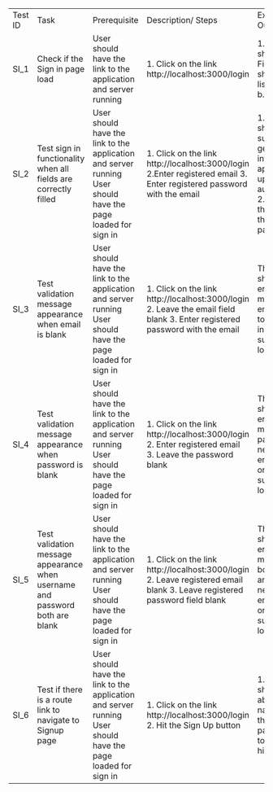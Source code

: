 | | | | | | |
|-|-|-|-|-|-|
|Test ID|Task|Prerequisite|Description/ Steps|Expected Output|Result - Pass/Fail|
|SI_1|Check if the Sign in page load|User should have the link to the application and server running|1. Click on the link http://localhost:3000/login|1. The page should load  2. Fields below should be listed: a. Email b. Password|Pass|
|SI_2|Test sign in functionality when all fields are correctly filled|User should have the link to the application and server running User should have the page loaded for sign in|1. Click on the link http://localhost:3000/login 2.Enter registered email  3. Enter registered password with the email |1. User should successfully get logged into the application upon authentication 2. Redirect the user to the landing page of app|Pass|
|SI_3|Test validation message appearance when email is blank|User should have the link to the application and server running User should have the page loaded for sign in|1. Click on the link http://localhost:3000/login 2. Leave the email field blank 3. Enter registered password with the email |The user should get an error message that email needs to be entered in order to successfully login |Pass|
|SI_4|Test validation message appearance when password is blank|User should have the link to the application and server running User should have the page loaded for sign in|1. Click on the link http://localhost:3000/login 2. Enter registered email  3. Leave the password blank |The user should get an error message that password needs to be entered in order to successfully login |Pass|
|SI_5|Test validation message appearance when username and password both are blank|User should have the link to the application and server running User should have the page loaded for sign in|1. Click on the link http://localhost:3000/login 2. Leave registered email blank 3. Leave  registered password field blank |The user should get an error message that both email and password needs to be entered in order to successfully login |Pass|
|SI_6|Test if there is a route link to navigate to Signup page|User should have the link to the application and server running User should have the page loaded for sign in|1. Click on the link http://localhost:3000/login 2. Hit the Sign Up button |1. User should be able to navigate to the Sign up page in order to register himself|Pass|
